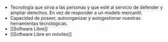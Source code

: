 - Tecnología que sirva a las personas y que esté al servicio de defender y ampliar derechos. En vez de responder a un modelo mercantil.
- Capacidad de poseer, autoorganizar y autogestionar nuestras herramientas tecnológicas.
- [[Software Libre]]
- [[Software Libre en móviles]]